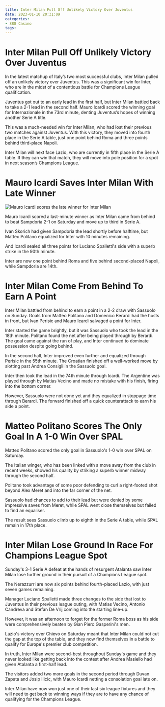 ```yaml
---
title: Inter Milan Pull Off Unlikely Victory Over Juventus
date: 2023-01-10 20:31:09
categories:
- 888 Casino
tags:
---
```



#  Inter Milan Pull Off Unlikely Victory Over Juventus

In the latest matchup of Italy’s two most successful clubs, Inter Milan pulled off an unlikely victory over Juventus. This was a significant win for Inter, who are in the midst of a contentious battle for Champions League qualification.

Juventus got out to an early lead in the first half, but Inter Milan battled back to take a 2-1 lead in the second half. Mauro Icardi scored the winning goal for Internazionale in the 73rd minute, denting Juventus’s hopes of winning another Serie A title.

This was a much-needed win for Inter Milan, who had lost their previous two matches against Juventus. With this victory, they moved into fourth place in the Serie A table, just one point behind Roma and three points behind third-place Napoli.

Inter Milan will next face Lazio, who are currently in fifth place in the Serie A table. If they can win that match, they will move into pole position for a spot in next season’s Champions League.

#  Mauro Icardi Saves Inter Milan With Late Winner

![Mauro Icardi scores the late winner for Inter Milan](images/icardi-goal.jpg)

Mauro Icardi scored a last-minute winner as Inter Milan came from behind to beat Sampdoria 2-1 on Saturday and move up to third in Serie A.

Ivan Skorich had given Sampdoria the lead shortly before halftime, but Matteo Politano equalized for Inter with 10 minutes remaining.

And Icardi sealed all three points for Luciano Spalletti's side with a superb strike in the 90th minute.

Inter are now one point behind Roma and five behind second-placed Napoli, while Sampdoria are 14th.

#  Inter Milan Come From Behind To Earn A Point

Inter Milan battled from behind to earn a point in a 2-2 draw with Sassuolo on Sunday. Goals from Matteo Politano and Domenico Berardi had the hosts in front, but Ivan Perisic and Mauro Icardi salvaged a point for Inter.

Inter started the game brightly, but it was Sassuolo who took the lead in the 18th minute. Politano found the net after being played through by Berardi. The goal came against the run of play, and Inter continued to dominate possession despite going behind.

In the second half, Inter improved even further and equalized through Perisic in the 55th minute. The Croatian finished off a well-worked move by slotting past Andrea Consigli in the Sassuolo goal.

Inter then took the lead in the 74th minute through Icardi. The Argentine was played through by Matias Vecino and made no mistake with his finish, firing into the bottom corner.

However, Sassuolo were not done yet and they equalized in stoppage time through Berardi. The forward finished off a quick counterattack to earn his side a point.

#  Matteo Politano Scores The Only Goal In A 1-0 Win Over SPAL

Matteo Politano scored the only goal in Sassuolo's 1-0 win over SPAL on Saturday.

The Italian winger, who has been linked with a move away from the club in recent weeks, showed his quality by striking a superb winner midway through the second half.

Politano took advantage of some poor defending to curl a right-footed shot beyond Alex Meret and into the far corner of the net.

Sassuolo had chances to add to their lead but were denied by some impressive saves from Meret, while SPAL went close themselves but failed to find an equaliser.

The result sees Sassuolo climb up to eighth in the Serie A table, while SPAL remain in 17th place.

#  Inter Milan Lose Ground In Race For Champions League Spot

Sunday's 3-1 Serie A defeat at the hands of resurgent Atalanta saw Inter Milan lose further ground in their pursuit of a Champions League spot.

The Nerazzurri are now six points behind fourth-placed Lazio, with just seven games remaining.

Manager Luciano Spalletti made three changes to the side that lost to Juventus in their previous league outing, with Matias Vecino, Antonio Candreva and Stefan De Vrij coming into the starting line-up.

However, it was an afternoon to forget for the former Roma boss as his side were comprehensively beaten by Gian Piero Gasperini's men.

Lazio's victory over Chievo on Saturday meant that Inter Milan could not cut the gap at the top of the table, and they now find themselves in a battle to qualify for Europe's premier club competition.

In truth, Inter Milan were second-best throughout Sunday's game and they never looked like getting back into the contest after Andrea Masiello had given Atalanta a first-half lead.

The visitors added two more goals in the second period through Duvan Zapata and Josip Ilicic, with Mauro Icardi netting a consolation goal late on.

Inter Milan have now won just one of their last six league fixtures and they will need to get back to winning ways if they are to have any chance of qualifying for the Champions League.
